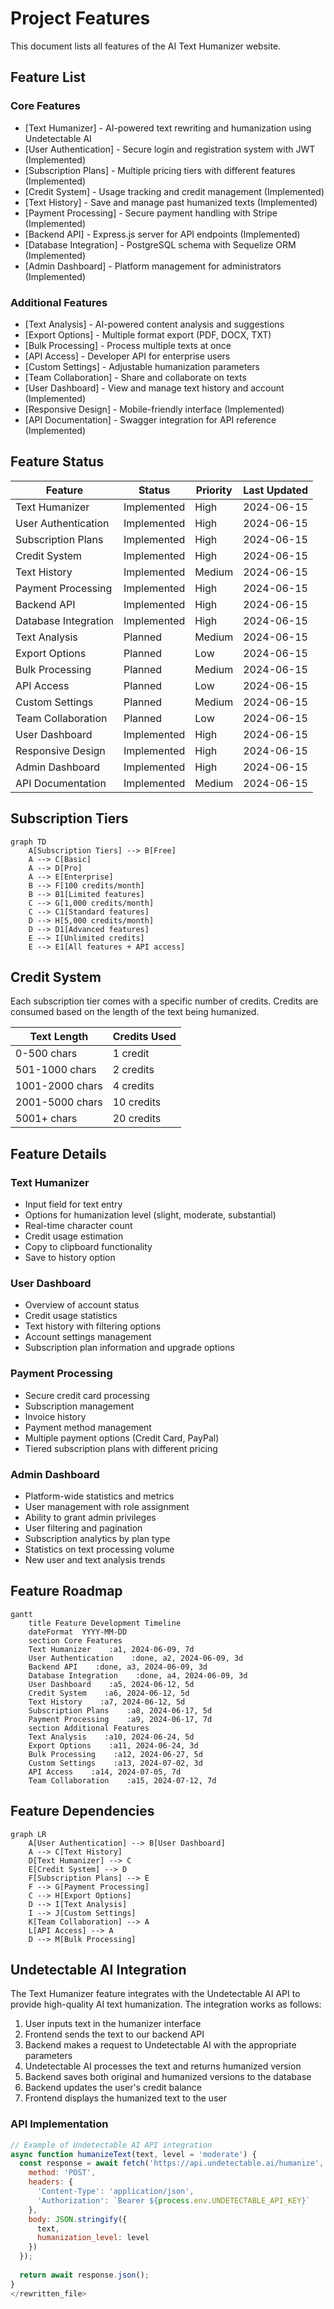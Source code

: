 # Project Features

This document lists all features of the AI Text Humanizer website.

## Feature List

### Core Features
- [Text Humanizer] - AI-powered text rewriting and humanization using Undetectable AI
- [User Authentication] - Secure login and registration system with JWT (Implemented)
- [Subscription Plans] - Multiple pricing tiers with different features (Implemented)
- [Credit System] - Usage tracking and credit management (Implemented)
- [Text History] - Save and manage past humanized texts (Implemented)
- [Payment Processing] - Secure payment handling with Stripe (Implemented)
- [Backend API] - Express.js server for API endpoints (Implemented)
- [Database Integration] - PostgreSQL schema with Sequelize ORM (Implemented)
- [Admin Dashboard] - Platform management for administrators (Implemented)

### Additional Features
- [Text Analysis] - AI-powered content analysis and suggestions
- [Export Options] - Multiple format export (PDF, DOCX, TXT)
- [Bulk Processing] - Process multiple texts at once
- [API Access] - Developer API for enterprise users
- [Custom Settings] - Adjustable humanization parameters
- [Team Collaboration] - Share and collaborate on texts
- [User Dashboard] - View and manage text history and account (Implemented)
- [Responsive Design] - Mobile-friendly interface (Implemented)
- [API Documentation] - Swagger integration for API reference (Implemented)

## Feature Status
| Feature | Status | Priority | Last Updated |
|---------|--------|----------|--------------|
| Text Humanizer | Implemented | High | 2024-06-15 |
| User Authentication | Implemented | High | 2024-06-15 |
| Subscription Plans | Implemented | High | 2024-06-15 |
| Credit System | Implemented | High | 2024-06-15 |
| Text History | Implemented | Medium | 2024-06-15 |
| Payment Processing | Implemented | High | 2024-06-15 |
| Backend API | Implemented | High | 2024-06-15 |
| Database Integration | Implemented | High | 2024-06-15 |
| Text Analysis | Planned | Medium | 2024-06-15 |
| Export Options | Planned | Low | 2024-06-15 |
| Bulk Processing | Planned | Medium | 2024-06-15 |
| API Access | Planned | Low | 2024-06-15 |
| Custom Settings | Planned | Medium | 2024-06-15 |
| Team Collaboration | Planned | Low | 2024-06-15 |
| User Dashboard | Implemented | High | 2024-06-15 |
| Responsive Design | Implemented | High | 2024-06-15 |
| Admin Dashboard | Implemented | High | 2024-06-15 |
| API Documentation | Implemented | Medium | 2024-06-15 |

## Subscription Tiers
```mermaid
graph TD
    A[Subscription Tiers] --> B[Free]
    A --> C[Basic]
    A --> D[Pro]
    A --> E[Enterprise]
    B --> F[100 credits/month]
    B --> B1[Limited features]
    C --> G[1,000 credits/month]
    C --> C1[Standard features]
    D --> H[5,000 credits/month]
    D --> D1[Advanced features]
    E --> I[Unlimited credits]
    E --> E1[All features + API access]
```

## Credit System
Each subscription tier comes with a specific number of credits. Credits are consumed based on the length of the text being humanized.

| Text Length | Credits Used |
|-------------|--------------|
| 0-500 chars | 1 credit     |
| 501-1000 chars | 2 credits |
| 1001-2000 chars | 4 credits |
| 2001-5000 chars | 10 credits |
| 5001+ chars | 20 credits |

## Feature Details

### Text Humanizer
- Input field for text entry
- Options for humanization level (slight, moderate, substantial)
- Real-time character count
- Credit usage estimation
- Copy to clipboard functionality
- Save to history option

### User Dashboard
- Overview of account status
- Credit usage statistics
- Text history with filtering options
- Account settings management
- Subscription plan information and upgrade options

### Payment Processing
- Secure credit card processing
- Subscription management
- Invoice history
- Payment method management
- Multiple payment options (Credit Card, PayPal)
- Tiered subscription plans with different pricing

### Admin Dashboard
- Platform-wide statistics and metrics
- User management with role assignment
- Ability to grant admin privileges
- User filtering and pagination
- Subscription analytics by plan type
- Statistics on text processing volume
- New user and text analysis trends

## Feature Roadmap
```mermaid
gantt
    title Feature Development Timeline
    dateFormat  YYYY-MM-DD
    section Core Features
    Text Humanizer    :a1, 2024-06-09, 7d
    User Authentication    :done, a2, 2024-06-09, 3d
    Backend API    :done, a3, 2024-06-09, 3d
    Database Integration    :done, a4, 2024-06-09, 3d
    User Dashboard    :a5, 2024-06-12, 5d
    Credit System    :a6, 2024-06-12, 5d
    Text History    :a7, 2024-06-12, 5d
    Subscription Plans    :a8, 2024-06-17, 5d
    Payment Processing    :a9, 2024-06-17, 7d
    section Additional Features
    Text Analysis    :a10, 2024-06-24, 5d
    Export Options    :a11, 2024-06-24, 3d
    Bulk Processing    :a12, 2024-06-27, 5d
    Custom Settings    :a13, 2024-07-02, 3d
    API Access    :a14, 2024-07-05, 7d
    Team Collaboration    :a15, 2024-07-12, 7d
```

## Feature Dependencies
```mermaid
graph LR
    A[User Authentication] --> B[User Dashboard]
    A --> C[Text History]
    D[Text Humanizer] --> C
    E[Credit System] --> D
    F[Subscription Plans] --> E
    F --> G[Payment Processing]
    C --> H[Export Options]
    D --> I[Text Analysis]
    I --> J[Custom Settings]
    K[Team Collaboration] --> A
    L[API Access] --> A
    D --> M[Bulk Processing]
```

## Undetectable AI Integration
The Text Humanizer feature integrates with the Undetectable AI API to provide high-quality AI text humanization. The integration works as follows:

1. User inputs text in the humanizer interface
2. Frontend sends the text to our backend API
3. Backend makes a request to Undetectable AI with the appropriate parameters
4. Undetectable AI processes the text and returns humanized version
5. Backend saves both original and humanized versions to the database
6. Backend updates the user's credit balance
7. Frontend displays the humanized text to the user

### API Implementation
```javascript
// Example of Undetectable AI API integration
async function humanizeText(text, level = 'moderate') {
  const response = await fetch('https://api.undetectable.ai/humanize', {
    method: 'POST',
    headers: {
      'Content-Type': 'application/json',
      'Authorization': `Bearer ${process.env.UNDETECTABLE_API_KEY}`
    },
    body: JSON.stringify({
      text,
      humanization_level: level
    })
  });
  
  return await response.json();
}
</rewritten_file> 